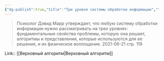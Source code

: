 ```yaml
---
{"dg-publish":true,"title":"Три уровня системы обработки информации","tags":["quotes"],"date":"2021-06-21T20:46:00+04:00","modified_at":"2023-01-08T20:46:02+04:00","permalink":"/quotes/202106212046/","dgHomeLink":false,"dgPassFrontmatter":true}
---
```



> Психолог Дэвид Марр утверждает, что любую систему обработки информации нужно рассматривать на трех уровнях: фундаментальные свойства проблемы, которую она решает, алгоритмы и представления, которые используются для ее решения, и их физическое воплощение.
	2021-06-21 стр. 119

Link:: [[Верховный алгоритм|Верховный алгоритм]]
